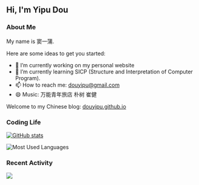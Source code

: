 ## Hi, I'm Yipu Dou

### About Me

My name is 窦一蒲.

Here are some ideas to get you started:
- 🔭 I’m currently working on my personal website
- 🌱 I’m currently learning SICP (Structure and Interpretation of Computer Program).
- 📫 How to reach me: douyipu@gmail.com
- 😄 Music: 万能青年旅店 朴树 崔健 

Welcome to my Chinese blog: [douyipu.github.io](https://douyipu.github.io/)

### Coding Life

[![GitHub stats](https://github-readme-stats.vercel.app/api?username=douyipu)](https://github.com/anuraghazra/github-readme-stats)

![Most Used Languages](https://github-readme-stats.vercel.app/api/top-langs/?username=douyipu&layout=compact&langs_count=100&hide=HTML,TeX,Roff,Makefile,CSS,Gherkin,PHP,Perl)

### Recent Activity

![](https://github-profile-summary-cards.vercel.app/api/cards/profile-details?username=douyipu&theme=vue)
